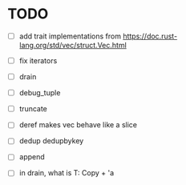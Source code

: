 # TODO

* [ ] add trait implementations from https://doc.rust-lang.org/std/vec/struct.Vec.html
* [ ] fix iterators
* [ ] drain

* [ ] debug_tuple
* [ ] truncate

* [ ] deref makes vec behave like a slice
* [ ] dedup dedupbykey
* [ ] append
* [ ] in drain, what is T: Copy + 'a